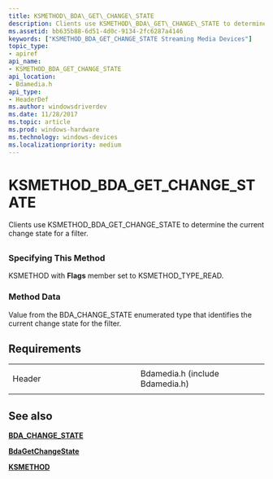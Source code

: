 ```yaml
---
title: KSMETHOD\_BDA\_GET\_CHANGE\_STATE
description: Clients use KSMETHOD\_BDA\_GET\_CHANGE\_STATE to determine the current change state for a filter.
ms.assetid: bb635b88-6d51-4d0c-9134-2fc6287a4146
keywords: ["KSMETHOD_BDA_GET_CHANGE_STATE Streaming Media Devices"]
topic_type:
- apiref
api_name:
- KSMETHOD_BDA_GET_CHANGE_STATE
api_location:
- Bdamedia.h
api_type:
- HeaderDef
ms.author: windowsdriverdev
ms.date: 11/28/2017
ms.topic: article
ms.prod: windows-hardware
ms.technology: windows-devices
ms.localizationpriority: medium
---
```


# KSMETHOD\_BDA\_GET\_CHANGE\_STATE


Clients use KSMETHOD\_BDA\_GET\_CHANGE\_STATE to determine the current change state for a filter.

## <span id="ddk_ksmethod_bda_get_change_state_ks"></span><span id="DDK_KSMETHOD_BDA_GET_CHANGE_STATE_KS"></span>


### <span id="Specifying_This_Method"></span><span id="specifying_this_method"></span><span id="SPECIFYING_THIS_METHOD"></span>Specifying This Method

KSMETHOD with **Flags** member set to KSMETHOD\_TYPE\_READ.

### <span id="Method_Data"></span><span id="method_data"></span><span id="METHOD_DATA"></span>Method Data

Value from the BDA\_CHANGE\_STATE enumerated type that identifies the current change state for the filter.

Requirements
------------

<table>
<colgroup>
<col width="50%" />
<col width="50%" />
</colgroup>
<tbody>
<tr class="odd">
<td><p>Header</p></td>
<td>Bdamedia.h (include Bdamedia.h)</td>
</tr>
</tbody>
</table>

## <span id="see_also"></span>See also


[**BDA\_CHANGE\_STATE**](https://msdn.microsoft.com/library/windows/hardware/ff556518)

[**BdaGetChangeState**](https://msdn.microsoft.com/library/windows/hardware/ff556458)

[**KSMETHOD**](https://msdn.microsoft.com/library/windows/hardware/ff563398)

 

 







